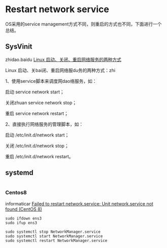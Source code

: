 # Restart network service

OS采用的service management方式不同，则重启的方式也不同，下面进行一个总结。

## SysVinit

zhidao.baidu [Linux 启动、关闭、重启网络服务的两种方式](https://zhidao.baidu.com/question/285999187.html)

Linux 启动、关bai闭、重启网络服du务的两种方式：zhi

1、使用service脚本来调度网dao络服务，如：

启动 service network start；

关闭zhuan service network stop；

重启 service network restart；

2、直接执行网络服务的管理脚本，如：

启动 /etc/init.d/network  start；

关闭 /etc/init.d/network  stop；

重启 /etc/init.d/network  restart。



## systemd

```

```



### Centos8

informaticar [Failed to restart network.service: Unit network.service not found (CentOS 8)](https://www.informaticar.net/failed-to-restart-network-service-unit-network-service-not-found-centos-8/)



```SH
sudo ifdown ens3
sudo ifup ens3
```



```shell
sudo systemctl stop NetworkManager.service
sudo systemctl start NetworkManager.service
sudo systemctl restart NetworkManager.service
```



